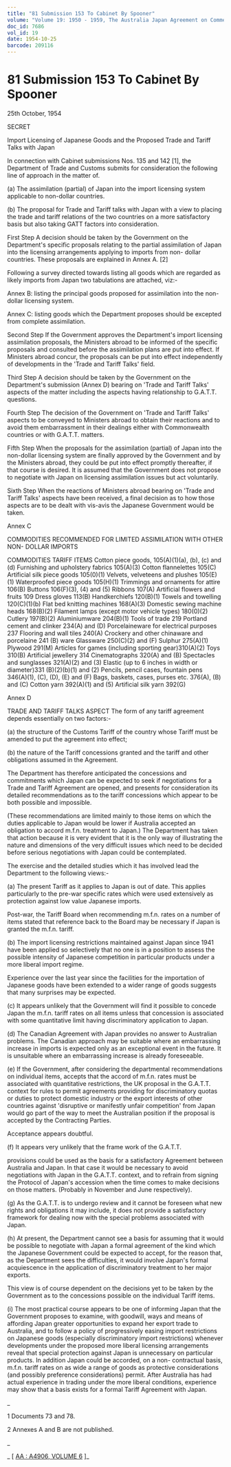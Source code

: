 ```yaml
---
title: "81 Submission 153 To Cabinet By Spooner"
volume: "Volume 19: 1950 - 1959, The Australia Japan Agreement on Commerce"
doc_id: 7686
vol_id: 19
date: 1954-10-25
barcode: 209116
---
```


# 81 Submission 153 To Cabinet By Spooner

25th October, 1954

SECRET

Import Licensing of Japanese Goods and the Proposed Trade and Tariff Talks with Japan

In connection with Cabinet submissions Nos. 135 and 142 [1], the Department of Trade and Customs submits for consideration the following line of approach in the matter of.

(a) The assimilation (partial) of Japan into the import licensing system applicable to non-dollar countries.

(b) The proposal for Trade and Tariff talks with Japan with a view to placing the trade and tariff relations of the two countries on a more satisfactory basis but also taking GATT factors into consideration.

First Step A decision should be taken by the Government on the Department's specific proposals relating to the partial assimilation of Japan into the licensing arrangements applying to imports from non- dollar countries. These proposals are explained in Annex A. [2]

Following a survey directed towards listing all goods which are regarded as likely imports from Japan two tabulations are attached, viz:-

Annex B: listing the principal goods proposed for assimilation into the non-dollar licensing system.

Annex C: listing goods which the Department proposes should be excepted from complete assimilation.

Second Step If the Government approves the Department's import licensing assimilation proposals, the Ministers abroad to be informed of the specific proposals and consulted before the assimilation plans are put into effect. If Ministers abroad concur, the proposals can be put into effect independently of developments in the 'Trade and Tariff Talks' field.

Third Step A decision should be taken by the Government on the Department's submission (Annex D) bearing on 'Trade and Tariff Talks' aspects of the matter including the aspects having relationship to G.A.T.T. questions.

Fourth Step The decision of the Government on 'Trade and Tariff Talks' aspects to be conveyed to Ministers abroad to obtain their reactions and to avoid them embarrassment in their dealings either with Commonwealth countries or with G.A.T.T. matters.

Fifth Step When the proposals for the assimilation (partial) of Japan into the non-dollar licensing system are finally approved by the Government and by the Ministers abroad, they could be put into effect promptly thereafter, if that course is desired. It is assumed that the Government does not propose to negotiate with Japan on licensing assimilation issues but act voluntarily.

Sixth Step When the reactions of Ministers abroad bearing on 'Trade and Tariff Talks' aspects have been received, a final decision as to how those aspects are to be dealt with vis-avis the Japanese Government would be taken.

Annex C

COMMODITIES RECOMMENDED FOR LIMITED ASSIMILATION WITH OTHER NON- DOLLAR IMPORTS

COMMODITIES TARIFF ITEMS Cotton piece goods, 105(A)(1)(a), (b), (c) and (d) Furnishing and upholstery fabrics 105(A)(3) Cotton flannelettes 105(C) Artificial silk piece goods 105(0)(1) Velvets, velveteens and plushes 105(E)(1) Waterproofed piece goods 105(H)(1) Trimmings and ornaments for attire 106(B) Buttons 106(F)(3), (4) and (5) Ribbons 107(A) Artificial flowers and fruits 109 Dress gloves 113(B) Handkerchiefs 120(B)(1) Towels and towelling 120(C)(1)(b) Flat bed knitting machines 168(A)(3) Domestic sewing machine heads 168(B)(2) Filament lamps (except motor vehicle types) 180(0)(2) Cutlery 197(B)(2) Aluminiumware 204(B)(1) Tools of trade 219 Portland cement and clinker 234(A) and (D) Porcelaineware for electrical purposes 237 Flooring and wall tiles 240(A) Crockery and other chinaware and porcelaine 241 (B) ware Glassware 250(C)(2) and (F) Sulphur 275(A)(1) Plywood 291(M) Articles for games (including sporting gear)310(A)(2) Toys 310(B) Artificial jewellery 314 Cinematographs 320(A) and (B) Spectacles and sunglasses 321(A)(2) and (3) Elastic (up to 6 inches in width or diameter)331 (B)(2)(b)(1) and (2) Pencils, pencil cases, fountain pens 346(A)(1), (C), (D), (E) and (F) Bags, baskets, cases, purses etc. 376(A), (B) and (C) Cotton yarn 392(A)(1) and (5) Artificial silk yarn 392(G)

Annex D

TRADE AND TARIFF TALKS ASPECT The form of any tariff agreement depends essentially on two factors:-

(a) the structure of the Customs Tariff of the country whose Tariff must be amended to put the agreement into effect;

(b) the nature of the Tariff concessions granted and the tariff and other obligations assumed in the Agreement.

The Department has therefore anticipated the concessions and commitments which Japan can be expected to seek if negotiations for a Trade and Tariff Agreement are opened, and presents for consideration its detailed recommendations as to the tariff concessions which appear to be both possible and impossible.

(These recommendations are limited mainly to those items on which the duties applicable to Japan would be lower if Australia accepted an obligation to accord m.f.n. treatment to Japan.) The Department has taken that action because it is very evident that it is the only way of illustrating the nature and dimensions of the very difficult issues which need to be decided before serious negotiations with Japan could be contemplated.

The exercise and the detailed studies which it has involved lead the Department to the following views:-

(a) The present Tariff as it applies to Japan is out of date. This applies particularly to the pre-war specific rates which were used extensively as protection against low value Japanese imports.

Post-war, the Tariff Board when recommending m.f.n. rates on a number of items stated that reference back to the Board may be necessary if Japan is granted the m.f.n. tariff.

(b) The import licensing restrictions maintained against Japan since 1941 have been applied so selectively that no one is in a position to assess the possible intensity of Japanese competition in particular products under a more liberal import regime.

Experience over the last year since the facilities for the importation of Japanese goods have been extended to a wider range of goods suggests that many surprises may be expected.

(c) It appears unlikely that the Government will find it possible to concede Japan the m.f.n. tariff rates on all items unless that concession is associated with some quantitative limit having discriminatory application to Japan.

(d) The Canadian Agreement with Japan provides no answer to Australian problems. The Canadian approach may be suitable where an embarrassing increase in imports is expected only as an exceptional event in the future. It is unsuitable where an embarrassing increase is already foreseeable.

(e) If the Government, after considering the departmental recommendations on individual items, accepts that the accord of m.f.n. rates must be associated with quantitative restrictions, the UK proposal in the G.A.T.T. context for rules to permit agreements providing for discriminatory quotas or duties to protect domestic industry or the export interests of other countries against 'disruptive or manifestly unfair competition' from Japan would go part of the way to meet the Australian position if the proposal is accepted by the Contracting Parties.

Acceptance appears doubtful.

(f) It appears very unlikely that the frame work of the G.A.T.T.

provisions could be used as the basis for a satisfactory Agreement between Australia and Japan. In that case it would be necessary to avoid negotiations with Japan in the G.A.T.T. context, and to refrain from signing the Protocol of Japan's accession when the time comes to make decisions on those matters. (Probably in November and June respectively).

(g) As the G.A.T.T. is to undergo review and it cannot be foreseen what new rights and obligations it may include, it does not provide a satisfactory framework for dealing now with the special problems associated with Japan.

(h) At present, the Department cannot see a basis for assuming that it would be possible to negotiate with Japan a formal agreement of the kind which the Japanese Government could be expected to accept, for the reason that, as the Department sees the difficulties, it would involve Japan's formal acquiescence in the application of discriminatory treatment to her major exports.

This view is of course dependent on the decisions yet to be taken by the Government as to the concessions possible on the individual Tariff items.

(i) The most practical course appears to be one of informing Japan that the Government proposes to examine, with goodwill, ways and means of affording Japan greater opportunities to expand her export trade to Australia, and to follow a policy of progressively easing import restrictions on Japanese goods (especially discriminatory import restrictions) whenever developments under the proposed more liberal licensing arrangements reveal that special protection against Japan is unnecessary on particular products. In addition Japan could be accorded, on a non- contractual basis, m.f.n. tariff rates on as wide a range of goods as protective considerations (and possibly preference considerations) permit. After Australia has had actual experience in trading under the more liberal conditions, experience may show that a basis exists for a formal Tariff Agreement with Japan.

_

1 Documents 73 and 78.

2 Annexes A and B are not published.

_

_ [ [AA : A4906, VOLUME 6](http://www.naa.gov.au/cgi-bin/Search?O=I&Number=209116) ]_
